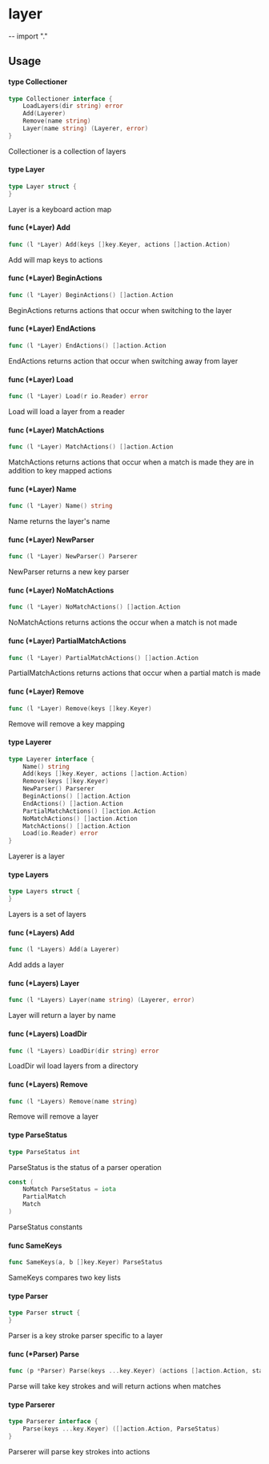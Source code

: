 # layer
--
    import "."


## Usage

#### type Collectioner

```go
type Collectioner interface {
	LoadLayers(dir string) error
	Add(Layerer)
	Remove(name string)
	Layer(name string) (Layerer, error)
}
```

Collectioner is a collection of layers

#### type Layer

```go
type Layer struct {
}
```

Layer is a keyboard action map

#### func (*Layer) Add

```go
func (l *Layer) Add(keys []key.Keyer, actions []action.Action)
```
Add will map keys to actions

#### func (*Layer) BeginActions

```go
func (l *Layer) BeginActions() []action.Action
```
BeginActions returns actions that occur when switching to the layer

#### func (*Layer) EndActions

```go
func (l *Layer) EndActions() []action.Action
```
EndActions returns action that occur when switching away from layer

#### func (*Layer) Load

```go
func (l *Layer) Load(r io.Reader) error
```
Load will load a layer from a reader

#### func (*Layer) MatchActions

```go
func (l *Layer) MatchActions() []action.Action
```
MatchActions returns actions that occur when a match is made they are in
addition to key mapped actions

#### func (*Layer) Name

```go
func (l *Layer) Name() string
```
Name returns the layer's name

#### func (*Layer) NewParser

```go
func (l *Layer) NewParser() Parserer
```
NewParser returns a new key parser

#### func (*Layer) NoMatchActions

```go
func (l *Layer) NoMatchActions() []action.Action
```
NoMatchActions returns actions the occur when a match is not made

#### func (*Layer) PartialMatchActions

```go
func (l *Layer) PartialMatchActions() []action.Action
```
PartialMatchActions returns actions that occur when a partial match is made

#### func (*Layer) Remove

```go
func (l *Layer) Remove(keys []key.Keyer)
```
Remove will remove a key mapping

#### type Layerer

```go
type Layerer interface {
	Name() string
	Add(keys []key.Keyer, actions []action.Action)
	Remove(keys []key.Keyer)
	NewParser() Parserer
	BeginActions() []action.Action
	EndActions() []action.Action
	PartialMatchActions() []action.Action
	NoMatchActions() []action.Action
	MatchActions() []action.Action
	Load(io.Reader) error
}
```

Layerer is a layer

#### type Layers

```go
type Layers struct {
}
```

Layers is a set of layers

#### func (*Layers) Add

```go
func (l *Layers) Add(a Layerer)
```
Add adds a layer

#### func (*Layers) Layer

```go
func (l *Layers) Layer(name string) (Layerer, error)
```
Layer will return a layer by name

#### func (*Layers) LoadDir

```go
func (l *Layers) LoadDir(dir string) error
```
LoadDir wil load layers from a directory

#### func (*Layers) Remove

```go
func (l *Layers) Remove(name string)
```
Remove will remove a layer

#### type ParseStatus

```go
type ParseStatus int
```

ParseStatus is the status of a parser operation

```go
const (
	NoMatch ParseStatus = iota
	PartialMatch
	Match
)
```
ParseStatus constants

#### func  SameKeys

```go
func SameKeys(a, b []key.Keyer) ParseStatus
```
SameKeys compares two key lists

#### type Parser

```go
type Parser struct {
}
```

Parser is a key stroke parser specific to a layer

#### func (*Parser) Parse

```go
func (p *Parser) Parse(keys ...key.Keyer) (actions []action.Action, status ParseStatus)
```
Parse will take key strokes and will return actions when matches

#### type Parserer

```go
type Parserer interface {
	Parse(keys ...key.Keyer) ([]action.Action, ParseStatus)
}
```

Parserer will parse key strokes into actions
